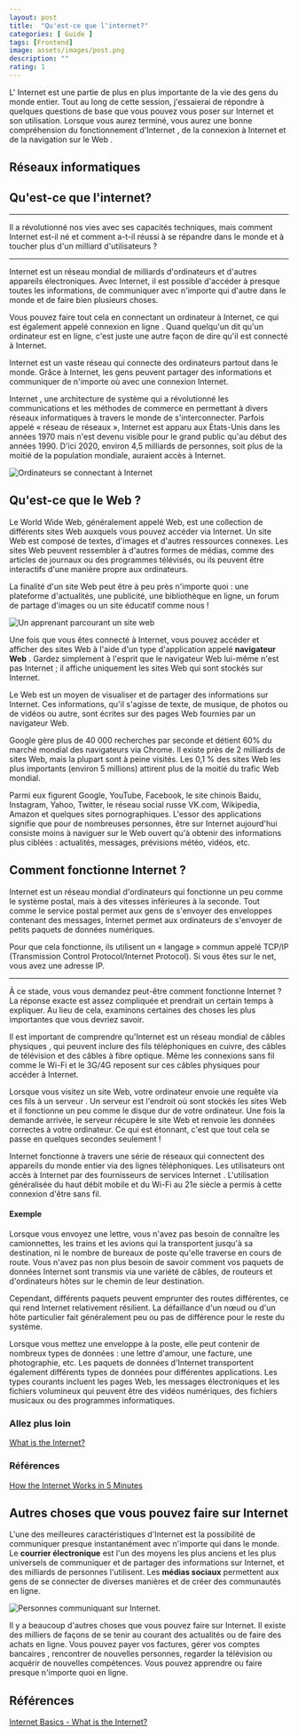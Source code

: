 ```yaml
---
layout: post
title:  "Qu'est-ce que l'internet?"
categories: [ Guide ]
tags: [Frontend]
image: assets/images/post.png
description: ""
rating: 1
---
```


L' Internet est une partie de plus en plus importante de la vie des gens du monde entier.
Tout au long de cette session, j'essaierai de répondre à quelques questions de base que vous pouvez vous poser sur Internet et son utilisation. Lorsque vous aurez terminé, vous aurez une bonne compréhension du fonctionnement d'Internet , de la connexion à Internet et de la navigation sur le Web .

## Réseaux informatiques

## Qu'est-ce que l'internet?

----
Il a révolutionné nos vies avec ses capacités techniques, mais comment Internet est-il né et comment a-t-il réussi à se répandre dans le monde et à toucher plus d'un milliard d'utilisateurs ?

----
Internet est un réseau mondial de milliards d'ordinateurs et d'autres appareils électroniques. Avec Internet, il est possible d'accéder à presque toutes les informations, de communiquer avec n'importe qui d'autre dans le monde et de faire bien plusieurs choses.

Vous pouvez faire tout cela en connectant un ordinateur à Internet, ce qui est également appelé connexion en ligne . Quand quelqu'un dit qu'un ordinateur est en ligne, c'est juste une autre façon de dire qu'il est connecté à Internet.

Internet est un vaste réseau qui connecte des ordinateurs partout dans le monde. Grâce à Internet, les gens peuvent partager des informations et communiquer de n'importe où avec une connexion Internet.

Internet , une architecture de système qui a révolutionné les communications et les méthodes de commerce en permettant à divers réseaux informatiques à travers le monde de s'interconnecter. Parfois appelé « réseau de réseaux », Internet est apparu aux États-Unis dans les années 1970 mais n'est devenu visible pour le grand public qu'au début des années 1990. D'ici 2020, environ 4,5 milliards de personnes, soit plus de la moitié de la population mondiale, auraient accès à Internet.

![Ordinateurs se connectant à Internet](../assets/images/image.png)

## Qu'est-ce que le Web ?

Le World Wide Web, généralement appelé Web, est une collection de différents sites Web auxquels vous pouvez accéder via Internet. Un site Web est composé de textes, d'images et d'autres ressources connexes. Les sites Web peuvent ressembler à d'autres formes de médias, comme des articles de journaux ou des programmes télévisés, ou ils peuvent être interactifs d'une manière propre aux ordinateurs.

La finalité d'un site Web peut être à peu près n'importe quoi : une plateforme d'actualités, une publicité, une bibliothèque en ligne, un forum de partage d'images ou un site éducatif comme nous !



![Un apprenant parcourant un site web ](../assets/images/image.png)

Une fois que vous êtes connecté à Internet, vous pouvez accéder et afficher des sites Web à l'aide d'un type d'application appelé **navigateur Web** . Gardez simplement à l'esprit que le navigateur Web lui-même n'est pas Internet ; il affiche uniquement les sites Web qui sont stockés sur Internet.

Le Web est un moyen de visualiser et de partager des informations sur Internet. Ces informations, qu'il s'agisse de texte, de musique, de photos ou de vidéos ou autre, sont écrites sur des pages Web fournies par un navigateur Web.

Google gère plus de 40 000 recherches par seconde et détient 60% du marché mondial des navigateurs via Chrome. Il existe près de 2 milliards de sites Web, mais la plupart sont à peine visités. Les 0,1 % des sites Web les plus importants (environ 5 millions) attirent plus de la moitié du trafic Web mondial.

Parmi eux figurent Google, YouTube, Facebook, le site chinois Baidu, Instagram, Yahoo, Twitter, le réseau social russe VK.com, Wikipedia, Amazon et quelques sites pornographiques. L'essor des applications signifie que pour de nombreuses personnes, être sur Internet aujourd'hui consiste moins à naviguer sur le Web ouvert qu'à obtenir des informations plus ciblées : actualités, messages, prévisions météo, vidéos, etc.

## Comment fonctionne Internet ?

Internet est un réseau mondial d'ordinateurs qui fonctionne un peu comme le système postal, mais à des vitesses inférieures à la seconde. Tout comme le service postal permet aux gens de s'envoyer des enveloppes contenant des messages, Internet permet aux ordinateurs de s'envoyer de petits paquets de données numériques.

Pour que cela fonctionne, ils utilisent un « langage » commun appelé TCP/IP (Transmission Control Protocol/Internet Protocol). Si vous êtes sur le net, vous avez une adresse IP.

----



À ce stade, vous vous demandez peut-être comment fonctionne Internet ? La réponse exacte est assez compliquée et prendrait un certain temps à expliquer. Au lieu de cela, examinons certaines des choses les plus importantes que vous devriez savoir.

Il est important de comprendre qu'Internet est un réseau mondial de câbles physiques , qui peuvent inclure des fils téléphoniques en cuivre, des câbles de télévision et des câbles à fibre optique. Même les connexions sans fil comme le Wi-Fi et le 3G/4G reposent sur ces câbles physiques pour accéder à Internet.

Lorsque vous visitez un site Web, votre ordinateur envoie une requête via ces fils à un serveur . Un serveur est l'endroit où sont stockés les sites Web et il fonctionne un peu comme le disque dur de votre ordinateur. Une fois la demande arrivée, le serveur récupère le site Web et renvoie les données correctes à votre ordinateur. Ce qui est étonnant, c'est que tout cela se passe en quelques secondes seulement !

Internet fonctionne à travers une série de réseaux qui connectent des appareils du monde entier via des lignes téléphoniques. Les utilisateurs ont accès à Internet par des fournisseurs de services Internet . L'utilisation généralisée du haut débit mobile et du Wi-Fi au 21e siècle a permis à cette connexion d'être sans fil.

#### Exemple 

Lorsque vous envoyez une lettre, vous n'avez pas besoin de connaître les camionnettes, les trains et les avions qui la transportent jusqu'à sa destination, ni le nombre de bureaux de poste qu'elle traverse en cours de route. Vous n'avez pas non plus besoin de savoir comment vos paquets de données Internet sont transmis via une variété de câbles, de routeurs et d'ordinateurs hôtes sur le chemin de leur destination.

Cependant, différents paquets peuvent emprunter des routes différentes, ce qui rend Internet relativement résilient. La défaillance d'un nœud ou d'un hôte particulier fait généralement peu ou pas de différence pour le reste du système.

Lorsque vous mettez une enveloppe à la poste, elle peut contenir de nombreux types de données : une lettre d'amour, une facture, une photographie, etc. Les paquets de données d'Internet transportent également différents types de données pour différentes applications. Les types courants incluent les pages Web, les messages électroniques et les fichiers volumineux qui peuvent être des vidéos numériques, des fichiers musicaux ou des programmes informatiques.

### Allez plus loin

[What is the Internet?](https://www.youtube.com/channel/UCJyEBMU1xVP2be1-AoGS1BA)

### Références 

[How the Internet Works in 5 Minutes](https://www.youtube.com/watch?v=7_LPdttKXPc)

## Autres choses que vous pouvez faire sur Internet

L'une des meilleures caractéristiques d'Internet est la possibilité de communiquer presque instantanément avec n'importe qui dans le monde. Le **courrier électronique** est l'un des moyens les plus anciens et les plus universels de communiquer et de partager des informations sur Internet, et des milliards de personnes l'utilisent. Les **médias sociaux** permettent aux gens de se connecter de diverses manières et de créer des communautés en ligne.


![Personnes communiquant sur Internet.](../assets/images/image.png)


Il y a beaucoup d'autres choses que vous pouvez faire sur Internet. Il existe des milliers de façons de se tenir au courant des actualités ou de faire des achats en ligne. Vous pouvez payer vos factures, gérer vos comptes bancaires , rencontrer de nouvelles personnes, regarder la télévision ou acquérir de nouvelles compétences. Vous pouvez apprendre ou faire presque n'importe quoi en ligne.

## Références 

[Internet Basics - What is the Internet?](https://edu.gcfglobal.org/en/internetbasics/what-is-the-internet/1/)